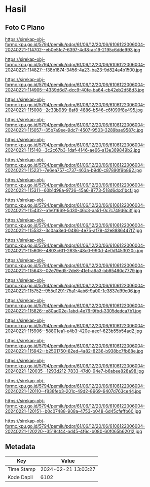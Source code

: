 # Hasil

## Foto C Plano

https://sirekap-obj-formc.kpu.go.id/5794/pemilu/pdpr/61/06/12/20/06/6106122006004-20240221-114702--eb0e5fc7-6397-4df8-ac19-2195c6dde993.jpg

https://sirekap-obj-formc.kpu.go.id/5794/pemilu/pdpr/61/06/12/20/06/6106122006004-20240221-114827--f38b1874-3456-4a23-ba23-9d824a4b1500.jpg

https://sirekap-obj-formc.kpu.go.id/5794/pemilu/pdpr/61/06/12/20/06/6106122006004-20240221-114905--4339d6d7-dcc9-40fe-ba64-cb42eb2d58d3.jpg

https://sirekap-obj-formc.kpu.go.id/5794/pemilu/pdpr/61/06/12/20/06/6106122006004-20240221-115008--2c33b989-8af8-4886-b546-c6f099f8e495.jpg

https://sirekap-obj-formc.kpu.go.id/5794/pemilu/pdpr/61/06/12/20/06/6106122006004-20240221-115057--35b7a9ee-9dc7-4507-9503-3289bae9587c.jpg

https://sirekap-obj-formc.kpu.go.id/5794/pemilu/pdpr/61/06/12/20/06/6106122006004-20240221-115148--3c2c67b3-1daf-4146-ae66-a13e369849b2.jpg

https://sirekap-obj-formc.kpu.go.id/5794/pemilu/pdpr/61/06/12/20/06/6106122006004-20240221-115231--7e6ea757-c737-463a-b9d0-c87890f9b892.jpg

https://sirekap-obj-formc.kpu.go.id/5794/pemilu/pdpr/61/06/12/20/06/6106122006004-20240221-115311--60b1d98a-9736-45a6-8773-518d6dcd1bcf.jpg

https://sirekap-obj-formc.kpu.go.id/5794/pemilu/pdpr/61/06/12/20/06/6106122006004-20240221-115432--a1e01669-5d30-46c3-aa51-0c7c749d6c3f.jpg

https://sirekap-obj-formc.kpu.go.id/5794/pemilu/pdpr/61/06/12/20/06/6106122006004-20240221-115532--3c0aa3ed-0486-4e75-af79-42e8886447f7.jpg

https://sirekap-obj-formc.kpu.go.id/5794/pemilu/pdpr/61/06/12/20/06/6106122006004-20240221-115606--4803c6f1-2635-48c0-990d-4e0d1453020c.jpg

https://sirekap-obj-formc.kpu.go.id/5794/pemilu/pdpr/61/06/12/20/06/6106122006004-20240221-115643--02e79ed5-2de8-41ef-a9a3-bb95480c7779.jpg

https://sirekap-obj-formc.kpu.go.id/5794/pemilu/pdpr/61/06/12/20/06/6106122006004-20240221-115752--955d1291-75a1-4ab6-9a00-1e3837d99c06.jpg

https://sirekap-obj-formc.kpu.go.id/5794/pemilu/pdpr/61/06/12/20/06/6106122006004-20240221-115826--e80ad02e-1abd-4e76-9fbd-3305dedca7b1.jpg

https://sirekap-obj-formc.kpu.go.id/5794/pemilu/pdpr/61/06/12/20/06/6106122006004-20240221-115906--58801ea1-e4b3-420e-aecf-623b55b54ad2.jpg

https://sirekap-obj-formc.kpu.go.id/5794/pemilu/pdpr/61/06/12/20/06/6106122006004-20240221-115942--b2501750-82ed-4a82-8236-b938bc7fb68e.jpg

https://sirekap-obj-formc.kpu.go.id/5794/pemilu/pdpr/61/06/12/20/06/6106122006004-20240221-120035--1293d212-7833-47d0-94e7-b6abee828a98.jpg

https://sirekap-obj-formc.kpu.go.id/5794/pemilu/pdpr/61/06/12/20/06/6106122006004-20240221-120110--f838feb3-201c-49d2-8969-9407d763ce44.jpg

https://sirekap-obj-formc.kpu.go.id/5794/pemilu/pdpr/61/06/12/20/06/6106122006004-20240221-120151--b0c07488-908a-4753-b048-6d45cfeffb60.jpg

https://sirekap-obj-formc.kpu.go.id/5794/pemilu/pdpr/61/06/12/20/06/6106122006004-20240221-120220--3518cf44-ad45-4f6c-b080-60f065b62012.jpg


## Metadata

| Key        | Value               |
| ---------- | ------------------- |
| Time Stamp | 2024-02-21 13:03:27 |
| Kode Dapil | 6102                |



